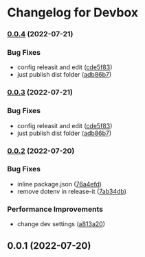# Changelog for Devbox

### [0.0.4](https://github.com/zumerlabs/devbox/compare/0.0.2...0.0.4) (2022-07-21)


### Bug Fixes

* config releasit and edit ([cde5f83](https://github.com/zumerlabs/devbox/commit/cde5f83f9a1873a7333162357a4e9b7facbeec57))
* just publish dist folder ([adb86b7](https://github.com/zumerlabs/devbox/commit/adb86b7abc98bc6585784c746f892a4b2d382e59))

### [0.0.3](https://github.com/zumerlabs/devbox/compare/0.0.2...0.0.3) (2022-07-21)


### Bug Fixes

* config releasit and edit ([cde5f83](https://github.com/zumerlabs/devbox/commit/cde5f83f9a1873a7333162357a4e9b7facbeec57))
* just publish dist folder ([adb86b7](https://github.com/zumerlabs/devbox/commit/adb86b7abc98bc6585784c746f892a4b2d382e59))

### [0.0.2](https://github.com/zumerlabs/devbox/compare/0.0.1...0.0.2) (2022-07-20)


### Bug Fixes

* inline package.json ([76a4efd](https://github.com/zumerlabs/devbox/commit/76a4efd529b06ff0d185a8abeef3b4f4eadcf770))
* remove dotenv in release-it ([7ab34db](https://github.com/zumerlabs/devbox/commit/7ab34dbea3904a2e99932dbafd15c40f4dbd7769))


### Performance Improvements

* change dev settings ([a813a20](https://github.com/zumerlabs/devbox/commit/a813a201cd0f8295e84e5d5a90b1507ad117a6a0))

## 0.0.1 (2022-07-20)